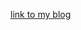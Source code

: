 [link to my blog](https://github.com/sechi747/sechi747.github.io/blob/master/content/posts/20230307-decorator.md)